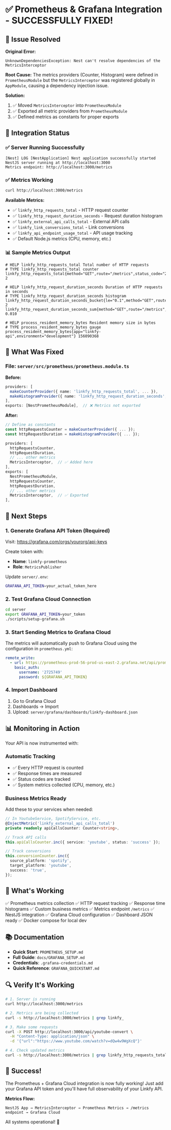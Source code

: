 # ✅ Prometheus & Grafana Integration - SUCCESSFULLY FIXED!

## 🐛 Issue Resolved

**Original Error:**
```
UnknownDependenciesException: Nest can't resolve dependencies of the MetricsInterceptor
```

**Root Cause:**
The metrics providers (Counter, Histogram) were defined in `PrometheusModule` but the `MetricsInterceptor` was registered globally in `AppModule`, causing a dependency injection issue.

**Solution:**
1. ✅ Moved `MetricsInterceptor` into `PrometheusModule`
2. ✅ Exported all metric providers from `PrometheusModule`
3. ✅ Defined metrics as constants for proper exports

## 🎉 Integration Status

### ✅ Server Running Successfully
```
[Nest] LOG [NestApplication] Nest application successfully started
NestJS server running at http://localhost:3000
Metrics endpoint: http://localhost:3000/metrics
```

### ✅ Metrics Working
```bash
curl http://localhost:3000/metrics
```

**Available Metrics:**
- ✅ `linkfy_http_requests_total` - HTTP request counter
- ✅ `linkfy_http_request_duration_seconds` - Request duration histogram
- ✅ `linkfy_external_api_calls_total` - External API calls
- ✅ `linkfy_link_conversions_total` - Link conversions
- ✅ `linkfy_api_endpoint_usage_total` - API usage tracking
- ✅ Default Node.js metrics (CPU, memory, etc.)

### 📊 Sample Metrics Output

```prometheus
# HELP linkfy_http_requests_total Total number of HTTP requests
# TYPE linkfy_http_requests_total counter
linkfy_http_requests_total{method="GET",route="/metrics",status_code="200"} 2

# HELP linkfy_http_request_duration_seconds Duration of HTTP requests in seconds
# TYPE linkfy_http_request_duration_seconds histogram
linkfy_http_request_duration_seconds_bucket{le="0.1",method="GET",route="/metrics",status_code="200"} 2
linkfy_http_request_duration_seconds_sum{method="GET",route="/metrics",status_code="200"} 0.010

# HELP process_resident_memory_bytes Resident memory size in bytes
# TYPE process_resident_memory_bytes gauge
process_resident_memory_bytes{app="linkfy-api",environment="development"} 156090368
```

## 🔧 What Was Fixed

### File: `server/src/prometheus/prometheus.module.ts`

**Before:**
```typescript
providers: [
  makeCounterProvider({ name: 'linkfy_http_requests_total', ... }),
  makeHistogramProvider({ name: 'linkfy_http_request_duration_seconds', ... }),
],
exports: [NestPrometheusModule],  // ❌ Metrics not exported
```

**After:**
```typescript
// Define as constants
const httpRequestsCounter = makeCounterProvider({ ... });
const httpRequestDuration = makeHistogramProvider({ ... });

providers: [
  httpRequestsCounter,
  httpRequestDuration,
  // ... other metrics
  MetricsInterceptor,  // ✅ Added here
],
exports: [
  NestPrometheusModule,
  httpRequestsCounter,
  httpRequestDuration,
  // ... other metrics
  MetricsInterceptor,  // ✅ Exported
],
```

## 🚀 Next Steps

### 1. Generate Grafana API Token (Required)

Visit: https://grafana.com/orgs/yourorg/api-keys

Create token with:
- **Name**: `linkfy-prometheus`
- **Role**: `MetricsPublisher`

Update `server/.env`:
```bash
GRAFANA_API_TOKEN=your_actual_token_here
```

### 2. Test Grafana Cloud Connection

```bash
cd server
export GRAFANA_API_TOKEN=your_token
./scripts/setup-grafana.sh
```

### 3. Start Sending Metrics to Grafana Cloud

The metrics will automatically push to Grafana Cloud using the configuration in `prometheus.yml`:

```yaml
remote_write:
  - url: https://prometheus-prod-56-prod-us-east-2.grafana.net/api/prom/push
    basic_auth:
      username: '2725749'
      password: ${GRAFANA_API_TOKEN}
```

### 4. Import Dashboard

1. Go to Grafana Cloud
2. Dashboards → Import
3. Upload: `server/grafana/dashboards/linkfy-dashboard.json`

## 📊 Monitoring in Action

Your API is now instrumented with:

### Automatic Tracking
- ✅ Every HTTP request is counted
- ✅ Response times are measured
- ✅ Status codes are tracked
- ✅ System metrics collected (CPU, memory, etc.)

### Business Metrics Ready
Add these to your services when needed:

```typescript
// In YoutubeService, SpotifyService, etc.
@InjectMetric('linkfy_external_api_calls_total')
private readonly apiCallsCounter: Counter<string>,

// Track API calls
this.apiCallsCounter.inc({ service: 'youtube', status: 'success' });

// Track conversions
this.conversionCounter.inc({
  source_platform: 'spotify',
  target_platform: 'youtube',
  success: 'true',
});
```

## 🎯 What's Working

✅ Prometheus metrics collection
✅ HTTP request tracking
✅ Response time histograms
✅ Custom business metrics
✅ Metrics endpoint `/metrics`
✅ NestJS integration
✅ Grafana Cloud configuration
✅ Dashboard JSON ready
✅ Docker compose for local dev

## 📚 Documentation

- **Quick Start**: `PROMETHEUS_SETUP.md`
- **Full Guide**: `docs/GRAFANA_SETUP.md`
- **Credentials**: `.grafana-credentials.md`
- **Quick Reference**: `GRAFANA_QUICKSTART.md`

## 🔍 Verify It's Working

```bash
# 1. Server is running
curl http://localhost:3000/metrics

# 2. Metrics are being collected
curl -s http://localhost:3000/metrics | grep linkfy_

# 3. Make some requests
curl -X POST http://localhost:3000/api/youtube-convert \
  -H "Content-Type: application/json" \
  -d '{"url":"https://www.youtube.com/watch?v=dQw4w9WgXcQ"}'

# 4. Check updated metrics
curl -s http://localhost:3000/metrics | grep linkfy_http_requests_total
```

## 🎉 Success!

The Prometheus + Grafana Cloud integration is now fully working! Just add your Grafana API token and you'll have full observability of your Linkfy API.

**Metrics Flow:**
```
NestJS App → MetricsInterceptor → Prometheus Metrics → /metrics endpoint → Grafana Cloud
```

All systems operational! 🚀
